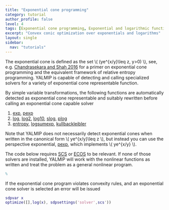 ```yaml
---
title: "Exponential cone programming"
category: tutorial
author_profile: false
level: 4
tags: [Exponential cone programming, Exponential and logarithmic functions]
excerpt: "Convex conic optimization over exponentials and logarithms"
layout: single
sidebar:
  nav: "tutorials"
---
```


The exponential cone is defined as the set \\(  (ye^{x/y}\leq z, y>0) \\), see, e.g. [Chandrasekara and Shah 2016](/reference/chandrasekaran2016) for a primer on exponential cone programming and the equivalent framework of relative entropy programming. YALMIP is capable of detecting and calling specialized solvers for a variety of exponential cone representable function. 

By simple variable transformations, the following functions are automatically detected as exponential cone representable and suitably rewritten before calling an exponential cone capable solver

1. [exp](/command/exp), [pexp](/command/pexp)
2. [log](/command/log), [log2](/command/log), [log10](/command/log), [slog](/command/log), [plog](/command/plog)
3. [entropy](/command/entropy), [logsumexp](/command/logsumexp), [kullbackleibler](/command/kullbackleibler)

Note that YALMIP does not necessarily detect exponential cones when written in the canonical form \\( ye^{x/y}\leq z \\), but instead you can use the perspective exponential, [pexp](/command/pexp), which implements  \\( ye^{x/y} \\).

The code below requires [SCS](/solver/scs) or [ECOS](/solver/ecos) to be relevant. If none of those solvers are installed, YALMIP will work with the nonlinear functions as written and treat the problem as a general nonlinear program.

````matlab
%
````

If the exponential cone program violates convexity rules, and an exponential cone solver is selected an error will be issued

````matlab
sdpvar x
optimize([],log(x), sdpsettings('solver',scs'))
````
